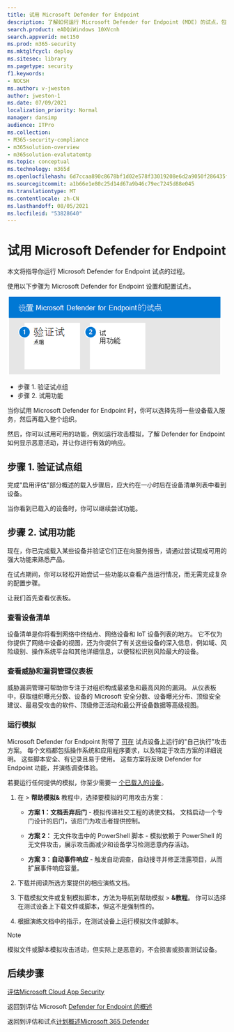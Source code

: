 ```yaml
---
title: 试用 Microsoft Defender for Endpoint
description: 了解如何运行 Microsoft Defender for Endpoint (MDE) 的试点，包括验证试点组和试用功能。
search.product: eADQiWindows 10XVcnh
search.appverid: met150
ms.prod: m365-security
ms.mktglfcycl: deploy
ms.sitesec: library
ms.pagetype: security
f1.keywords:
- NOCSH
ms.author: v-jweston
author: jweston-1
ms.date: 07/09/2021
localization_priority: Normal
manager: dansimp
audience: ITPro
ms.collection:
- M365-security-compliance
- m365solution-overview
- m365solution-evalutatemtp
ms.topic: conceptual
ms.technology: m365d
ms.openlocfilehash: 6d7ccaa890c8678bf1d02e578f33019208e6d2a9050f286435f913e67831d35d
ms.sourcegitcommit: a1b66e1e80c25d14d67a9b46c79ec7245d88e045
ms.translationtype: MT
ms.contentlocale: zh-CN
ms.lasthandoff: 08/05/2021
ms.locfileid: "53828640"
---
```

# <a name="pilot-microsoft-defender-for-endpoint"></a>试用 Microsoft Defender for Endpoint

本文将指导你运行 Microsoft Defender for Endpoint 试点的过程。 

使用以下步骤为 Microsoft Defender for Endpoint 设置和配置试点。 

![将 Microsoft Defender for Identity 添加到 Defender 评估环境的步骤](../../media/defender/m365-defender-endpoint-pilot-steps.png)

- 步骤 1. 验证试点组
- 步骤 2. 试用功能

当你试用 Microsoft Defender for Endpoint 时，你可以选择先将一些设备载入服务，然后再载入整个组织。  

然后，你可以试用可用的功能，例如运行攻击模拟，了解 Defender for Endpoint 如何显示恶意活动，并让你进行有效的响应。 

## <a name="step-1-verify-pilot-group"></a>步骤 1. 验证试点组
完成"启用评估"部分概述的载入步骤后[](eval-defender-endpoint-enable-eval.md)，应大约在一小时后在设备清单列表中看到设备。 

当你看到已载入的设备时，你可以继续尝试功能。 

## <a name="step-2-try-out-capabilities"></a>步骤 2. 试用功能
现在，你已完成载入某些设备并验证它们正在向服务报告，请通过尝试现成可用的强大功能来熟悉产品。

在试点期间，你可以轻松开始尝试一些功能以查看产品运行情况，而无需完成复杂的配置步骤。

让我们首先查看仪表板。

### <a name="view-the-device-inventory"></a>查看设备清单
设备清单是你将看到网络中终结点、网络设备和 IoT 设备列表的地方。 它不仅为你提供了网络中设备的视图，还为你提供了有关这些设备的深入信息，例如域、风险级别、操作系统平台和其他详细信息，以便轻松识别风险最大的设备。

### <a name="view-the-threat-and-vulnerability-management-dashboard"></a>查看威胁和漏洞管理仪表板 
威胁漏洞管理可帮助你专注于对组织构成最紧急和最高风险的漏洞。 从仪表板中，获取组织曝光分数、设备的 Microsoft 安全分数、设备曝光分布、顶级安全建议、最易受攻击的软件、顶级修正活动和最公开设备数据等高级视图。 

### <a name="run-a-simulation"></a>运行模拟
Microsoft Defender for Endpoint 附带了 [可在](https://securitycenter.windows.com/tutorials) 试点设备上运行的"自己执行"攻击方案。  每个文档都包括操作系统和应用程序要求，以及特定于攻击方案的详细说明。 这些脚本安全、有记录且易于使用。 这些方案将反映 Defender for Endpoint 功能，并演练调查体验。

若要运行任何提供的模拟，你至少需要一 [个已载入的设备](../defender-endpoint/onboard-configure.md)。

1. 在  >  **帮助模拟&** 教程中，选择要模拟的可用攻击方案：

   - **方案 1：文档丢弃后门** - 模拟传递社交工程的诱使文档。 文档启动一个专门设计的后门，该后门为攻击者提供控制。

   - **方案 2：** 无文件攻击中的 PowerShell 脚本 - 模拟依赖于 PowerShell 的无文件攻击，展示攻击面减少和设备学习检测恶意内存活动。

   - **方案 3：自动事件响应** - 触发自动调查，自动搜寻并修正泄露项目，从而扩展事件响应容量。

2. 下载并阅读所选方案提供的相应演练文档。

3. 下载模拟文件或复制模拟脚本，方法为导航到帮助模拟  >  **&教程**。 你可以选择在测试设备上下载文件或脚本，但这不是强制性的。

4. 根据演练文档中的指示，在测试设备上运行模拟文件或脚本。

> [!NOTE]
> 模拟文件或脚本模拟攻击活动，但实际上是恶意的，不会损害或损害测试设备。

## <a name="next-steps"></a>后续步骤
[评估Microsoft Cloud App Security](eval-defender-mcas-overview.md)

返回到评估 Microsoft [Defender for Endpoint 的概述](eval-defender-endpoint-overview.md)

返回到评估和试点[计划概述Microsoft 365 Defender](eval-overview.md)